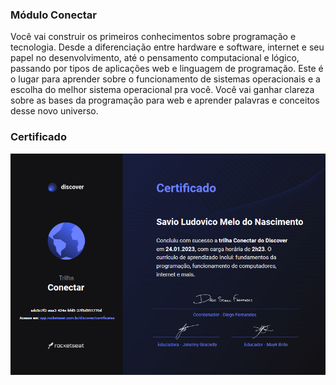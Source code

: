 ### Módulo Conectar

Você vai construir os primeiros conhecimentos sobre programação e tecnologia. Desde a diferenciação entre hardware e software, internet e seu papel no desenvolvimento, até o pensamento computacional e lógico, passando por tipos de aplicações web e linguagem de programação. Este é o lugar para aprender sobre o funcionamento de sistemas operacionais e a escolha do melhor sistema operacional pra você. Você vai ganhar clareza sobre as bases da programação para web e aprender palavras e conceitos desse novo universo.

### Certificado

<img src="../assets/discover-conectar-certificate.png"/>
